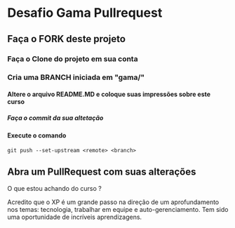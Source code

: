 # Desafio Gama Pullrequest

## Faça o FORK deste projeto

### Faça o Clone do projeto em sua conta

### Cria uma BRANCH iniciada em "gama/"

#### Altere o arquivo README.MD e coloque suas impressões sobre este curso

##### Faça o commit da sua altetação

#### Execute o comando

`git push --set-upstream <remote> <branch>`

## Abra um PullRequest com suas alterações

O que estou achando do curso ?

Acredito que o XP é um grande passo na direção de um aprofundamento nos temas: tecnologia, trabalhar em equipe e auto-gerenciamento. Tem sido uma oportunidade de incríveis aprendizagens.
